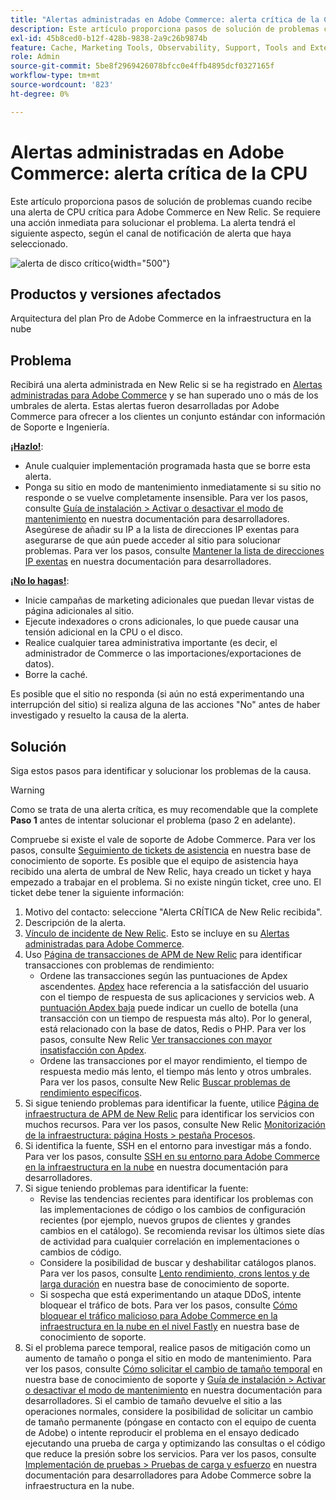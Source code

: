 ```yaml
---
title: "Alertas administradas en Adobe Commerce: alerta crítica de la CPU"
description: Este artículo proporciona pasos de solución de problemas cuando recibe una alerta de CPU crítica para Adobe Commerce en New Relic. Se requiere una acción inmediata para solucionar el problema. La alerta tendrá el siguiente aspecto, según el canal de notificación de alerta que haya seleccionado.
exl-id: 45b8ced0-b12f-428b-9838-2a9c26b9874b
feature: Cache, Marketing Tools, Observability, Support, Tools and External Services
role: Admin
source-git-commit: 5be8f2969426078bfcc0e4ffb4895dcf0327165f
workflow-type: tm+mt
source-wordcount: '823'
ht-degree: 0%

---
```


# Alertas administradas en Adobe Commerce: alerta crítica de la CPU

Este artículo proporciona pasos de solución de problemas cuando recibe una alerta de CPU crítica para Adobe Commerce en New Relic. Se requiere una acción inmediata para solucionar el problema. La alerta tendrá el siguiente aspecto, según el canal de notificación de alerta que haya seleccionado.

![alerta de disco crítico](assets/cpu-critical-magento-managed.png){width="500"}

## Productos y versiones afectados

Arquitectura del plan Pro de Adobe Commerce en la infraestructura en la nube

## Problema

Recibirá una alerta administrada en New Relic si se ha registrado en [Alertas administradas para Adobe Commerce](/help/support-tools/managed-alerts-for-adobe-commerce/managed-alerts-for-magento-commerce.md) y se han superado uno o más de los umbrales de alerta. Estas alertas fueron desarrolladas por Adobe Commerce para ofrecer a los clientes un conjunto estándar con información de Soporte e Ingeniería.

<u>**¡Hazlo!**</u>:

* Anule cualquier implementación programada hasta que se borre esta alerta.
* Ponga su sitio en modo de mantenimiento inmediatamente si su sitio no responde o se vuelve completamente insensible. Para ver los pasos, consulte [Guía de instalación > Activar o desactivar el modo de mantenimiento](https://devdocs.magento.com/guides/v2.4/install-gde/install/cli/install-cli-subcommands-maint.html?itm_source=devdocs&amp;itm_medium=search_page&amp;itm_campaign=federated_search&amp;itm_term=mainten) en nuestra documentación para desarrolladores. Asegúrese de añadir su IP a la lista de direcciones IP exentas para asegurarse de que aún puede acceder al sitio para solucionar problemas. Para ver los pasos, consulte [Mantener la lista de direcciones IP exentas](https://devdocs.magento.com/guides/v2.4/install-gde/install/cli/install-cli-subcommands-maint.html?itm_source=devdocs&amp;itm_medium=search_page&amp;itm_campaign=federated_search&amp;itm_term=mainten#instgde-cli-maint-exempt) en nuestra documentación para desarrolladores.

<u>**¡No lo hagas!**</u>:

* Inicie campañas de marketing adicionales que puedan llevar vistas de página adicionales al sitio.
* Ejecute indexadores o crons adicionales, lo que puede causar una tensión adicional en la CPU o el disco.
* Realice cualquier tarea administrativa importante (es decir, el administrador de Commerce o las importaciones/exportaciones de datos).
* Borre la caché.

Es posible que el sitio no responda (si aún no está experimentando una interrupción del sitio) si realiza alguna de las acciones &quot;No&quot; antes de haber investigado y resuelto la causa de la alerta.

## Solución

Siga estos pasos para identificar y solucionar los problemas de la causa.

>[!WARNING]
>
>Como se trata de una alerta crítica, es muy recomendable que la complete **Paso 1** antes de intentar solucionar el problema (paso 2 en adelante).

Compruebe si existe el vale de soporte de Adobe Commerce. Para ver los pasos, consulte [Seguimiento de tickets de asistencia](/help/help-center-guide/help-center/magento-help-center-user-guide.md#track-tickets) en nuestra base de conocimiento de soporte. Es posible que el equipo de asistencia haya recibido una alerta de umbral de New Relic, haya creado un ticket y haya empezado a trabajar en el problema. Si no existe ningún ticket, cree uno. El ticket debe tener la siguiente información:

1. Motivo del contacto: seleccione &quot;Alerta CRÍTICA de New Relic recibida&quot;.
1. Descripción de la alerta.
1. [Vínculo de incidente de New Relic](https://docs.newrelic.com/docs/alerts-applied-intelligence/new-relic-alerts/alert-incidents/view-violation-event-details-incidents). Esto se incluye en su [Alertas administradas para Adobe Commerce](/help/support-tools/managed-alerts-for-adobe-commerce/managed-alerts-for-magento-commerce.md).
1. Uso [Página de transacciones de APM de New Relic](https://docs.newrelic.com/docs/apm/applications-menu/monitoring/transactions-page-find-specific-performance-problems) para identificar transacciones con problemas de rendimiento:
   * Ordene las transacciones según las puntuaciones de Apdex ascendentes. [Apdex](https://docs.newrelic.com/docs/apm/new-relic-apm/apdex/apdex-measure-user-satisfaction) hace referencia a la satisfacción del usuario con el tiempo de respuesta de sus aplicaciones y servicios web. A [puntuación Apdex baja](/help/support-tools/managed-alerts-for-adobe-commerce/managed-alerts-for-magento-commerce-apdex-warning-alert.md) puede indicar un cuello de botella (una transacción con un tiempo de respuesta más alto). Por lo general, está relacionado con la base de datos, Redis o PHP. Para ver los pasos, consulte New Relic [Ver transacciones con mayor insatisfacción con Apdex](https://docs.newrelic.com/docs/apm/new-relic-apm/apdex/view-your-apdex-score#apdex-dissat).
   * Ordene las transacciones por el mayor rendimiento, el tiempo de respuesta medio más lento, el tiempo más lento y otros umbrales. Para ver los pasos, consulte New Relic [Buscar problemas de rendimiento específicos](https://docs.newrelic.com/docs/apm/applications-menu/monitoring/transactions-page-find-specific-performance-problems).
1. Si sigue teniendo problemas para identificar la fuente, utilice [Página de infraestructura de APM de New Relic](https://docs.newrelic.com/docs/infrastructure/infrastructure-ui-pages/infra-hosts-ui-page) para identificar los servicios con muchos recursos. Para ver los pasos, consulte New Relic [Monitorización de la infraestructura: página Hosts > pestaña Procesos](https://docs.newrelic.com/docs/infrastructure/infrastructure-ui-pages/infra-hosts-ui-page/#processes).
1. Si identifica la fuente, SSH en el entorno para investigar más a fondo. Para ver los pasos, consulte [SSH en su entorno para Adobe Commerce en la infraestructura en la nube](https://experienceleague.adobe.com/docs/commerce-cloud-service/user-guide/develop/secure-connections.html) en nuestra documentación para desarrolladores.
1. Si sigue teniendo problemas para identificar la fuente:
   * Revise las tendencias recientes para identificar los problemas con las implementaciones de código o los cambios de configuración recientes (por ejemplo, nuevos grupos de clientes y grandes cambios en el catálogo). Se recomienda revisar los últimos siete días de actividad para cualquier correlación en implementaciones o cambios de código.
   * Considere la posibilidad de buscar y deshabilitar catálogos planos. Para ver los pasos, consulte [Lento rendimiento, crons lentos y de larga duración](/help/troubleshooting/miscellaneous/slow-performance-slow-and-long-running-crons.md) en nuestra base de conocimiento de soporte.
   * Si sospecha que está experimentando un ataque DDoS, intente bloquear el tráfico de bots. Para ver los pasos, consulte [Cómo bloquear el tráfico malicioso para Adobe Commerce en la infraestructura en la nube en el nivel Fastly](/help/how-to/general/block-malicious-traffic-for-magento-commerce-on-fastly-level.md) en nuestra base de conocimiento de soporte.
1. Si el problema parece temporal, realice pasos de mitigación como un aumento de tamaño o ponga el sitio en modo de mantenimiento. Para ver los pasos, consulte [Cómo solicitar el cambio de tamaño temporal](/help/how-to/general/how-to-request-temporary-magento-upsize.md) en nuestra base de conocimiento de soporte y [Guía de instalación > Activar o desactivar el modo de mantenimiento](https://devdocs.magento.com/guides/v2.4/install-gde/install/cli/install-cli-subcommands-maint.html?itm_source=devdocs&amp;itm_medium=search_page&amp;itm_campaign=federated_search&amp;itm_term=mainten) en nuestra documentación para desarrolladores. Si el cambio de tamaño devuelve el sitio a las operaciones normales, considere la posibilidad de solicitar un cambio de tamaño permanente (póngase en contacto con el equipo de cuenta de Adobe) o intente reproducir el problema en el ensayo dedicado ejecutando una prueba de carga y optimizando las consultas o el código que reduce la presión sobre los servicios. Para ver los pasos, consulte [Implementación de pruebas > Pruebas de carga y esfuerzo](https://devdocs.magento.com/cloud/live/stage-prod-test.html#loadtest) en nuestra documentación para desarrolladores para Adobe Commerce sobre la infraestructura en la nube.
